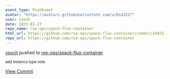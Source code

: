```yaml
---
event_type: PushEvent
avatar: "https://avatars.githubusercontent.com/u/814322?"
user: vsoch
date: 2023-01-27
repo_name: rse-ops/spack-flux-container
html_url: https://github.com/rse-ops/spack-flux-container/commit/a492315aa31dd1381b51a97a6519e82e9803c086
repo_url: https://github.com/rse-ops/spack-flux-container
---
```


<a href='https://github.com/vsoch' target='_blank'>vsoch</a> pushed to <a href='https://github.com/rse-ops/spack-flux-container' target='_blank'>rse-ops/spack-flux-container</a>

<small>add instance type note</small>

<a href='https://github.com/rse-ops/spack-flux-container/commit/a492315aa31dd1381b51a97a6519e82e9803c086' target='_blank'>View Commit</a>
